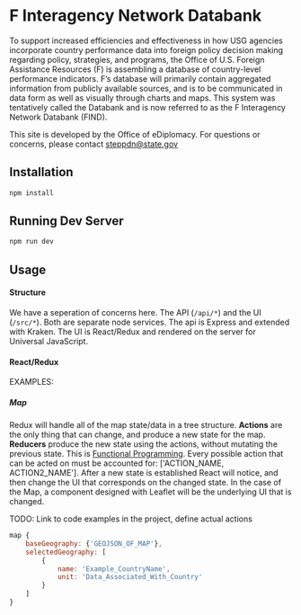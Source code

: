 # F Interagency Network Databank

To support increased efficiencies and effectiveness in how USG agencies incorporate country performance data into foreign policy decision making regarding policy, strategies, and programs, the Office of U.S. Foreign Assistance Resources (F) is assembling a database of country-level performance indicators.  F’s database will primarily contain aggregated information from publicly available sources, and is to be communicated in data form as well as visually through charts and maps.  This system was tentatively called the Databank and is now referred to as the F Interagency Network Databank (FIND).

This site is developed by the Office of eDiplomacy. For questions or concerns, please contact steppdn@state.gov


## Installation

```bash
npm install
```

## Running Dev Server

```bash
npm run dev
```

## Usage

#### Structure

We have a seperation of concerns here. The API (`/api/*`) and the UI (`/src/*`). Both are separate node services. The api is Express and extended with Kraken. The UI is React/Redux and rendered on the server for Universal JavaScript.

#### React/Redux

EXAMPLES:

##### Map

Redux will handle all of the map state/data in a tree structure. **Actions** are the only thing that can change, and produce a new state for the map. **Reducers** produce the new state using the actions, without mutating the previous state. This is [Functional Programming](https://en.wikipedia.org/wiki/Functional_programming). Every possible action that can be acted on must be accounted for: ['ACTION_NAME, ACTION2_NAME']. After a new state is established React will notice, and then change the UI that corresponds on the changed state. In the case of the Map, a component designed with Leaflet will be the underlying UI that is changed. 

TODO: Link to code examples in the project, define actual actions

```javascript
map {
	baseGeography: {'GEOJSON_OF_MAP'},
	selectedGeography: [
		{
			name: 'Example_CountryName',
			unit: 'Data_Associated_With_Country'
		}
	]
}
```